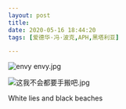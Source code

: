 ```yaml
---
layout: post
title: 
date: 2020-05-16 18:44:20
tags: [爱德华·冯·波克,APH,黑塔利亚]

---
```

![envy envy.jpg](https://i.loli.net/2020/07/16/Ci8lMT57AD1EO69.jpg)

![这我不会都要手搬吧.jpg](https://i.loli.net/2020/07/16/kjbAtYV8T5fSyHp.jpg)

White lies and black beaches

